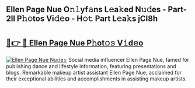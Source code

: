 ## Ellen Page Nue O𝚗𝚕yf𝚊ns L𝚎a𝚔ed N𝚞𝚍es - Part-2ll P𝚑𝚘tos Vi𝚍𝚎o - H𝚘𝚝 Part L𝚎a𝚔s jCI8h

# <h2><a href="http://kf9aggd.oniu.top/?m=Ellen+Page+Nue">🔗👉 🔴 Ellen Page Nue P𝚑ot𝚘𝚜 V𝚒d𝚎o</a></h2>

[![Ellen Page Nue Nu𝚍e𝚜](https://i.imgur.com/0qMVB7G.gif)](http://kf9aggd.oniu.top/?m=Ellen+Page+Nue)
Social media influencer Ellen Page Nue, famed for publishing dance and lifestyle information, featuring presentations and blogs. Remarkable makeup artist assistant Ellen Page Nue, acclaimed for their exceptional abilities and accomplishments in assisting makeup artists.  
